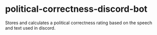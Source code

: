 # political-correctness-discord-bot
Stores and calculates a political correctness rating based on the speech and text used in discord.
